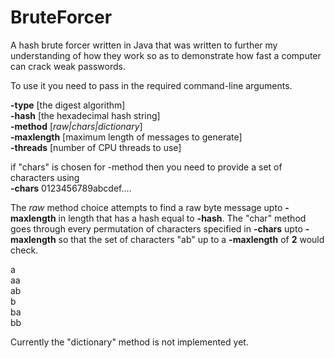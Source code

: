 # BruteForcer
A hash brute forcer written in Java that was written to further my understanding of how they work so as to demonstrate how fast a computer can crack weak passwords.

To use it you need to pass in the required command-line arguments.

<b>-type</b> [the digest algorithm]<br>
<b>-hash</b> [the hexadecimal hash string]<br>
<b>-method</b> [<i>raw|chars|dictionary</i>]<br>
<b>-maxlength</b> [maximum length of messages to generate]<br>
<b>-threads</b> [number of CPU threads to use]<br>

if "chars" is chosen for -method then you need to provide a set of characters using<br>
<b>-chars</b> 0123456789abcdef....

The <i>raw</i> method choice attempts to find a raw byte message upto <b>-maxlength</b> in length that has a hash equal to <b>-hash</b>. The "char" method goes through every permutation of characters specified in <b>-chars</b> upto <b>-maxlength</b> so that the set of characters "ab" up to a <b>-maxlength</b> of <b>2</b> would check.

a<br>
aa<br>
ab<br>
b<br>
ba<br>
bb<br>


Currently the "dictionary" method is not implemented yet.
